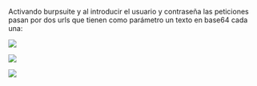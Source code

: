 Activando burpsuite y al introducir el usuario y contraseña las peticiones pasan por dos urls que tienen como parámetro un texto en base64 cada una:

![](imágenes/Pasted%20image%2020241030224918.png)

![](imágenes/Pasted%20image%2020241030224932.png)

![](imágenes/Pasted%20image%2020241030224813.png)